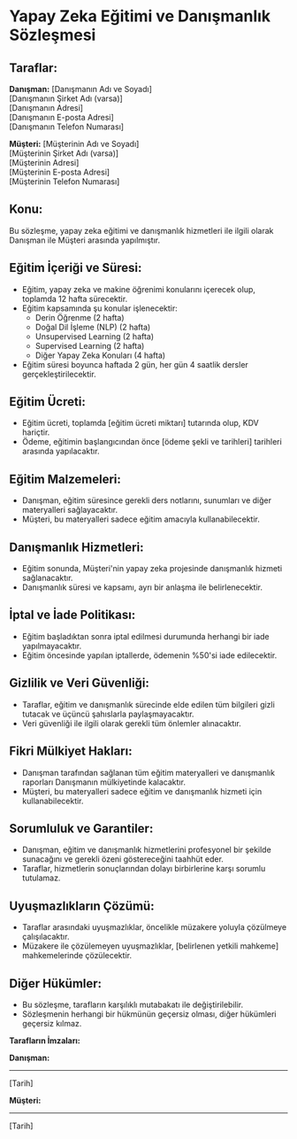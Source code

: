 # Yapay Zeka Eğitimi ve Danışmanlık Sözleşmesi

## Taraflar:

**Danışman:**
[Danışmanın Adı ve Soyadı]  
[Danışmanın Şirket Adı (varsa)]  
[Danışmanın Adresi]  
[Danışmanın E-posta Adresi]  
[Danışmanın Telefon Numarası]

**Müşteri:**
[Müşterinin Adı ve Soyadı]  
[Müşterinin Şirket Adı (varsa)]  
[Müşterinin Adresi]  
[Müşterinin E-posta Adresi]  
[Müşterinin Telefon Numarası]

## Konu:
Bu sözleşme, yapay zeka eğitimi ve danışmanlık hizmetleri ile ilgili olarak Danışman ile Müşteri arasında yapılmıştır.

## Eğitim İçeriği ve Süresi:
- Eğitim, yapay zeka ve makine öğrenimi konularını içerecek olup, toplamda 12 hafta sürecektir.
- Eğitim kapsamında şu konular işlenecektir:
   - Derin Öğrenme (2 hafta)
   - Doğal Dil İşleme (NLP) (2 hafta)
   - Unsupervised Learning (2 hafta)
   - Supervised Learning (2 hafta)
   - Diğer Yapay Zeka Konuları (4 hafta)
- Eğitim süresi boyunca haftada 2 gün, her gün 4 saatlik dersler gerçekleştirilecektir.

## Eğitim Ücreti:
- Eğitim ücreti, toplamda [eğitim ücreti miktarı] tutarında olup, KDV hariçtir.
- Ödeme, eğitimin başlangıcından önce [ödeme şekli ve tarihleri] tarihleri arasında yapılacaktır.

## Eğitim Malzemeleri:
- Danışman, eğitim süresince gerekli ders notlarını, sunumları ve diğer materyalleri sağlayacaktır.
- Müşteri, bu materyalleri sadece eğitim amacıyla kullanabilecektir.

## Danışmanlık Hizmetleri:
- Eğitim sonunda, Müşteri'nin yapay zeka projesinde danışmanlık hizmeti sağlanacaktır.
- Danışmanlık süresi ve kapsamı, ayrı bir anlaşma ile belirlenecektir.

## İptal ve İade Politikası:
- Eğitim başladıktan sonra iptal edilmesi durumunda herhangi bir iade yapılmayacaktır.
- Eğitim öncesinde yapılan iptallerde, ödemenin %50'si iade edilecektir.

## Gizlilik ve Veri Güvenliği:
- Taraflar, eğitim ve danışmanlık sürecinde elde edilen tüm bilgileri gizli tutacak ve üçüncü şahıslarla paylaşmayacaktır.
- Veri güvenliği ile ilgili olarak gerekli tüm önlemler alınacaktır.

## Fikri Mülkiyet Hakları:
- Danışman tarafından sağlanan tüm eğitim materyalleri ve danışmanlık raporları Danışmanın mülkiyetinde kalacaktır.
- Müşteri, bu materyalleri sadece eğitim ve danışmanlık hizmeti için kullanabilecektir.

## Sorumluluk ve Garantiler:
- Danışman, eğitim ve danışmanlık hizmetlerini profesyonel bir şekilde sunacağını ve gerekli özeni göstereceğini taahhüt eder.
- Taraflar, hizmetlerin sonuçlarından dolayı birbirlerine karşı sorumlu tutulamaz.

## Uyuşmazlıkların Çözümü:
- Taraflar arasındaki uyuşmazlıklar, öncelikle müzakere yoluyla çözülmeye çalışılacaktır.
- Müzakere ile çözülemeyen uyuşmazlıklar, [belirlenen yetkili mahkeme] mahkemelerinde çözülecektir.

## Diğer Hükümler:
- Bu sözleşme, tarafların karşılıklı mutabakatı ile değiştirilebilir.
- Sözleşmenin herhangi bir hükmünün geçersiz olması, diğer hükümleri geçersiz kılmaz.

**Tarafların İmzaları:**

**Danışman:**
______________________  
[Tarih]

**Müşteri:**
______________________  
[Tarih]
